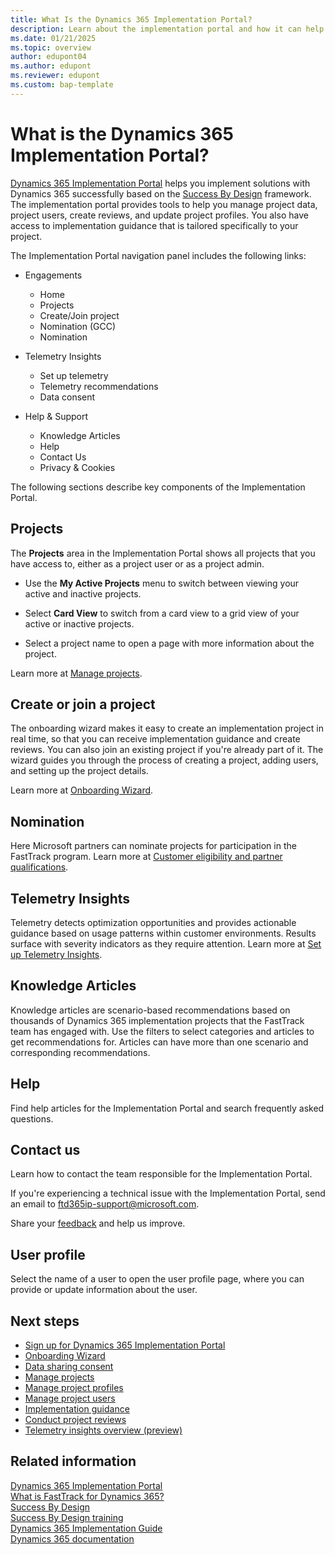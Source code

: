 ```yaml
---
title: What Is the Dynamics 365 Implementation Portal?
description: Learn about the implementation portal and how it can help you implement solutions that include Dynamics 365.
ms.date: 01/21/2025
ms.topic: overview
author: edupont04
ms.author: edupont
ms.reviewer: edupont
ms.custom: bap-template
---
```


# What is the Dynamics 365 Implementation Portal?

[Dynamics 365 Implementation Portal](https://aka.ms/D365ImplementationPortal) helps you implement solutions with Dynamics 365 successfully based on the [Success By Design](../implementation-guide/success-by-design.md) framework. The implementation portal provides tools to help you manage project data, project users, create reviews, and update project profiles. You also have access to implementation guidance that is tailored specifically to your project.  

The Implementation Portal navigation panel includes the following links:

* Engagements

  * Home
  * Projects
  * Create/Join project
  * Nomination (GCC)
  * Nomination

* Telemetry Insights
  * Set up telemetry
  * Telemetry recommendations
  * Data consent

* Help & Support

  * Knowledge Articles
  * Help
  * Contact Us
  * Privacy & Cookies

The following sections describe key components of the Implementation Portal.

## Projects

The **Projects** area in the Implementation Portal shows all projects that you have access to, either as a project user or as a project admin.

* Use the **My Active Projects** menu to switch between viewing your active and inactive projects.

* Select **Card View** to switch from a card view to a grid view of your active or inactive projects.

* Select a project name to open a page with more information about the project.

Learn more at [Manage projects](manage-projects.md).

## Create or join a project

The onboarding wizard makes it easy to create an implementation project in real time, so that you can receive implementation guidance and create reviews. You can also join an existing project if you're already part of it. The wizard guides you through the process of creating a project, adding users, and setting up the project details.  

Learn more at [Onboarding Wizard](onboard-project.md).

## Nomination

Here Microsoft partners can nominate projects for participation in the FastTrack program. Learn more at [Customer eligibility and partner qualifications](../fasttrack/eligibility.md).

## Telemetry Insights

Telemetry detects optimization opportunities and provides actionable guidance based on usage patterns within customer environments. Results surface with severity indicators as they require attention. Learn more at [Set up Telemetry Insights](telemetry-insights.md).  

## Knowledge Articles

Knowledge articles are scenario-based recommendations based on thousands of Dynamics 365 implementation projects that the FastTrack team has engaged with. Use the filters to select categories and articles to get recommendations for. Articles can have more than one scenario and corresponding recommendations.  

## Help

Find help articles for the Implementation Portal and search frequently asked questions.

## Contact us

Learn how to contact the team responsible for the Implementation Portal.

If you're experiencing a technical issue with the Implementation Portal, send an email to [ftd365ip-support@microsoft.com](mailto:ftd365ip-support@microsoft.com?subject=Message%20from%20FastTrack%20implementation%20portal).

Share your [feedback](https://forms.office.com/Pages/ResponsePage.aspx?id=v4j5cvGGr0GRqy180BHbR_Ewbgf8ymFCg_C2Y4qT3fdUNzhPQjFXV1M3Q0xXTU05SjVZTDMxR1o1Ni4u&origin=Invitation&channel=0) and help us improve.

## User profile

Select the name of a user to open the user profile page, where you can provide or update information about the user.

## Next steps

* [Sign up for Dynamics 365 Implementation Portal](sign-up.md)
* [Onboarding Wizard](onboard-project.md)
* [Data sharing consent](data-sharing-consent.md)
* [Manage projects](manage-projects.md)
* [Manage project profiles](manage-projects.md#project-profile)
* [Manage project users](manage-projects.md#admin)  
* [Implementation guidance](manage-projects.md#implementation-guidance)
* [Conduct project reviews](conduct-project-reviews.md)  
* [Telemetry insights overview (preview)](telemetry-insights.md)  

## Related information

[Dynamics 365 Implementation Portal](overview.md)  
[What is FastTrack for Dynamics 365?](../fasttrack/overview.md)  
[Success By Design](../implementation-guide/success-by-design.md)  
[Success By Design training](/training/paths/use-success-design/)  
[Dynamics 365 Implementation Guide](https://www.d365implementationguide.com/books/asvr/#p=i)  
[Dynamics 365 documentation](/dynamics365/index)  

